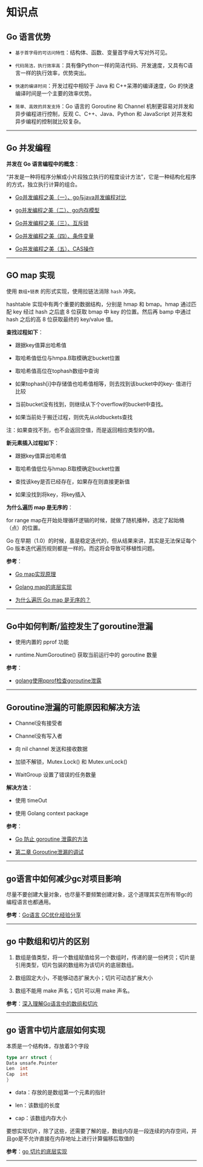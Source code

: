 # 知识点

## Go 语言优势

- `基于首字母的可访问特性`：结构体、函数、变量首字母大写对外可见。

- `代码简洁，执行效率高`：具有像Python一样的简洁代码、开发速度，又具有C语言一样的执行效率，优势突出。

- `快速的编译时间`：开发过程中相较于 Java 和 C++呆滞的编译速度，Go 的快速编译时间是一个主要的效率优势。

- `简单、高效的并发支持`：Go 语言的 Goroutine 和 Channel 机制更容易对并发和异步编程进行控制，反观 C、C++、Java、Python 和 JavaScript 对并发和异步编程的控制就比较复杂。

---

## Go 并发编程

**并发在 Go 语言编程中的概念**：

“并发是一种将程序分解成小片段独立执行的程度设计方法”，它是一种结构化程序的方式，独立执行计算的组合。

- [Go并发编程之美（一）、go与java并发编程对比](https://blog.csdn.net/weixin_37910453/article/details/88123978)

- [go并发编程之美（二）、go内存模型](https://blog.csdn.net/weixin_37910453/article/details/88125727)

- [Go并发编程之美（三）、互斥锁](https://blog.csdn.net/weixin_37910453/article/details/88124138)

- [Go并发编程之美（四）、条件变量](https://blog.csdn.net/weixin_37910453/article/details/88124531)

- [Go并发编程之美（五）、CAS操作](https://blog.csdn.net/weixin_37910453/article/details/88124760)

---

## GO map 实现

使用 `数组+链表` 的形式实现，使用拉链法消除 `hash` 冲突。

hashtable 实现中有两个重要的数据结构，分别是 hmap 和 bmap。hmap 通过匹配 key 经过 hash 之后底 8 位获取 bmap 中 key 的位置。然后再 bamp 中通过 hash 之后的高 8 位获取最终的 key/value 值。

**查找过程如下**：

- 跟据key值算出哈希值

- 取哈希值低位与hmpa.B取模确定bucket位置

- 取哈希值高位在tophash数组中查询

- 如果tophash[i]中存储值也哈希值相等，则去找到该bucket中的key- 值进行比较

- 当前bucket没有找到，则继续从下个overflow的bucket中查找。

- 如果当前处于搬迁过程，则优先从oldbuckets查找

注：如果查找不到，也不会返回空值，而是返回相应类型的0值。

**新元素插入过程如下**：

- 跟据key值算出哈希值

- 取哈希值低位与hmap.B取模确定bucket位置

- 查找该key是否已经存在，如果存在则直接更新值

- 如果没找到将key，将key插入

**为什么遍历 map 是无序的**：

for range map在开始处理循环逻辑的时候，就做了随机播种，选定了起始桶（点）的位置。

Go 在早期（1.0）的时候，虽是稳定迭代的，但从结果来讲，其实是无法保证每个 Go 版本迭代遍历规则都是一样的。而这将会导致可移植性问题。

**参考**：

- [Go map实现原理](https://my.oschina.net/renhc/blog/2208417?nocache=1539143037904)

- [Golang map的底层实现](https://www.cnblogs.com/maji233/p/11070853.html)

- [为什么遍历 Go map 是无序的？](https://www.lbbniu.com/7176.html)

---

## Go中如何判断/监控发生了goroutine泄漏

- 使用内置的 pprof 功能

- runtime.NumGoroutine() 获取当前运行中的 goroutine 数量

**参考**：

- [golang使用pprof检查goroutine泄露](https://blog.csdn.net/chiyi5350/article/details/100611023)

---

## Goroutine泄漏的可能原因和解决方法

- Channel没有接受者

- Channel没有写入者

- 向 nil channel 发送和接收数据

- 加锁不解锁，Mutex.Lock() 和 Mutex.unLock()

- WaitGroup 设置了错误的任务数量

**解决方法**：

- 使用 timeOut

- 使用 Golang context package

**参考**：

- [Go 防止 goroutine 泄露的方法](https://www.jb51.net/article/170058.htm)

- [第二章 Goroutine泄漏的调试](https://www.jianshu.com/p/87ebd5d2abb6)

---

## go语言中如何减少gc对项目影响

尽量不要创建大量对象，也尽量不要频繁创建对象，这个道理其实在所有带gc的编程语言也都通用。

**参考**：[Go语言 GC优化经验分享](https://blog.csdn.net/erlib/article/details/24196089)

---

## go 中数组和切片的区别

1. 数组是值类型，将一个数组赋值给另一个数组时，传递的是一份拷贝；切片是引用类型，切片包装的数组称为该切片的底层数组。

2. 数组固定大小，不能够动态扩展大小；切片可动态扩展大小

3. 数组不能用 make 声名；切片可以用 make 声名。

**参考**：[深入理解Go语言中的数组和切片](https://www.jb51.net/article/92393.htm)

---

## go 语言中切片底层如何实现

本质是一个结构体，存放着3个字段

```go
type arr struct {
Data unsafe.Pointer
Len  int
Cap  int
}
```

- data：存放的是数组第一个元素的指针

- len：该数组的长度

- cap：该数组内存大小

要想实现切片，除了这些，还需要了解的是，数组内存是一段连续的内存空间，并且go是不允许直接在内存地址上进行计算偏移后取值的

**参考**：[go 切片的底层实现](https://www.jianshu.com/p/ebbb0ca779db)

---
